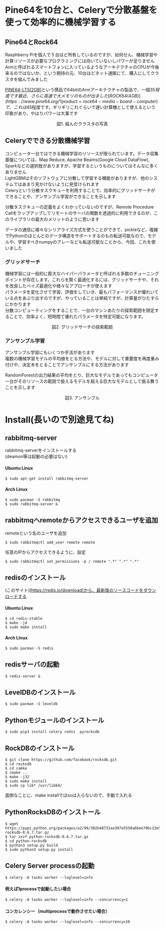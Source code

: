 # Pine64を10台と、Celeryで分散基盤を使って効率的に機械学習する

## Pine64とRock64
Rasphberry Piを個人で５台ほど所有しているのですが、如何せん、機械学習や計算リソースが必要なプログラミングには向いていないしパワーが足りません  
Armと呼ばれるスマートフォンに入っているようなアーキテクチャのCPUが今後来るのではないか、という期待の元、10台ほどネット通販にて、購入にしてクラスタを組んでみました  

[PINE64-LTS(2GB)](https://www.pine64.org/?product=pine-a64-lts)という撰品で64bitのArmアーキテクチャの製品で、一個$35程度です  
最近、さらに高速で大メモリのものが出ました  
[ROCK64(4GB)](https://www.pine64.org/?product=rock64-media-board-computer)で、これは$45程度です。ギリギリこれぐらいで遅い計算機として使えるという印象があり、やはりパワーは大事です  

<div align="center"> 図1. 組んだクラスタの写真 </div>

## Celeryでできる分散機械学習
コンピュータ一台ではできる機械学習のリソースが限られています。データ収集基盤については、Map Reduce, Apache Beams(Google Cloud DataFlow), Sparkなどの選択肢がありますが、学習するというものについてはそんなに多くありません  
LightGBMはそのソフトウェアに分散して学習する機能がありますが、他のシステムではあまり見かけないように見受けられます  
Celeryという分散タスクキューを利用することで、効率的にグリッドサーチができることや、アンサンブル学習ができることを示します   

分散タスクキューの定義をよくわかっていないのですが、Remote Procedure Callをラップアップしてリモートのサーバの関数を透過的に利用できるのが、このライブラリの最大のメリットのように思います  

データの通信に様々なシリアライズ方式を使うことができて、pickleなど、複雑でPythonのほとんどのデータ構造をサポートするのもの転送可能なので、モデルや、学習すべきnumpyのアレーなども転送可能なことから、今回、これを使いました  

### グリッドサーチ
機械学習には一般的に膨大なハイパーパラメータと呼ばれる多数のチューニングポイントが存在します。これらを賢く最適化するには、グリッドサーチや、それを改良したベイズ最適化や様々なアプローチが使えます  
パラメータを変化させて学習、評価をしていき、最もパフォーマンスが優れいている点をあぶり出すのですが、やっていることは単純ですが、計算量がひたすらにかかります  
分散コンピューティングをすることで、一台のマシンあたりの探索範囲を限定することで、効率よく、短時間て優れたパラメータを特定可能になります。  
<div align="center"> 図2. グリッドサーチの探索範囲 </div>

### アンサンブル学習
アンサンブル学習にもいくつか手法があります  
複数の機械学習モデルの平均値をとる方法や、モデルに対して重要度を再度重み付けや、決定木をとることでアンサンブルにする方法があります  

RandomForestの出力結果の平均をとり、巨大なモデルであってもコンピュータ一台がそのリソースの範囲で扱えるモデルを超える巨大なモデルとして振る舞うことを示します  
<div align="center"> 図3. アンサンブル </div>




# Install(長いので別途見てね)

## rabbitmq-server

rabbitmq-serverをインストールする  
(deamon等は起動の必要はない)  
#### Ubuntu Linux
```console
$ sudo apt-get install rabbitmq-server
```
#### Arch Linux
```console
$ sudo pacman -S rabbitmq
$ sudo rabbitmq-server &
```

## rabbitmqへremoteからアクセスできるユーザを追加
remoteという名のユーザを追加
```cosnole
$ sudo rabbitmqctl add_user remote remote
```
任意のIPからアクセスできるように、設定
```console
$ sudo rabbitmqctl set_permissions -p / remote ".*" ".*" ".*"
```

## redisのインストール
(このサイト)[https://redis.io/download]から、最新版のソースコードをダウンロードする  
#### Ubuntu Linux
```console
$ cd redis-stable
$ make -j4
$ sudo make install
```
#### Arch Linux
```cosnole
$ sudo pacman -S redis
```

## redisサーバの起動
```console
$ redis-server &
```
## LevelDBのインストール
```cosnole
$ sudo pacman -S leveldb
```

## Pythonモジュールのインストール
```cosnole
$ sudo pip3 install celery redis  pyrocksdb
```

## RockDBのインストール
```cosnole
$ git clone https://github.com/facebook/rocksdb.git
$ cd rocksdb
$ cd camke 
$ cmake ..
$ make -j32
$ sudo make install
$ sudo cp lib* /usr/lib64/
```
面倒なことに、make installではsoは入らないので、手動で入れる

## PythonRocksDBのインストール
```console
$ wget https://pypi.python.org/packages/a2/99/382b48731aa307e5550a6bee706c13e5df73638f4188ae4fc2a455e3d26b/python-rocksdb-0.6.7.tar.gz
$ tar zxvf python-rocksdb-0.6.7.tar.gz
$ cd python-rocksdb
$ python3 setup.py build
$ sudo python3 setup.py install
```

## Celery Server processの起動
```console
$ celery -A tasks worker --loglevel=info
```
#### 例えば1processで起動したい場合
```console
$ celery -A tasks worker --loglevel=info --concurrency=1
```
#### コンカレンシー（multiprocessで動作させたい場合）
```console
$ celery -A tasks worker --loglevel=info --concurrency=16
```
　


